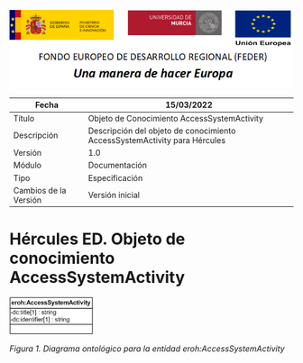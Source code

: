 ![](../../Docs/media/CabeceraDocumentosMD.png)

| Fecha         | 15/03/2022                                                   |
| ------------- | ------------------------------------------------------------ |
|Título|Objeto de Conocimiento AccessSystemActivity| 
|Descripción|Descripción del objeto de conocimiento AccessSystemActivity para Hércules|
|Versión|1.0|
|Módulo|Documentación|
|Tipo|Especificación|
|Cambios de la Versión|Versión inicial|

# Hércules ED. Objeto de conocimiento AccessSystemActivity

![](../../Docs/media/ObjetosDeConocimiento/AccessSystemActivity.png)

*Figura 1. Diagrama ontológico para la entidad eroh:AccessSystemActivity*
